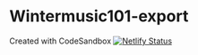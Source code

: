 # Wintermusic101-export
Created with CodeSandbox
[![Netlify Status](https://api.netlify.com/api/v1/badges/87c9ecc6-1a27-4e04-9311-473a80a50420/deploy-status)](https://app.netlify.com/sites/golden-frangipane-e189e5/deploys)
